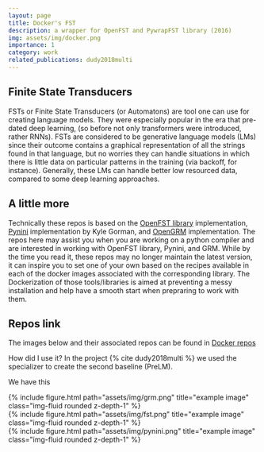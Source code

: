 ```yaml
---
layout: page
title: Docker's FST
description: a wrapper for OpenFST and PywrapFST library (2016)
img: assets/img/docker.png
importance: 1
category: work
related_publications: dudy2018multi
---
```


## Finite State Transducers
FSTs or Finite State Transducers (or Automatons) are tool one can use for creating language models. They were especially popular in the era that pre-dated deep learning, (so before not only transformers were introduced, rather RNNs). FSTs are considered to be generative language models (LMs) since their outcome contains a graphical representation of all the strings found in that language, but no worries they can handle situations in which there is little data on particular patterns in the training (via backoff, for instance). Generally, these LMs can handle better low resourced data, compared to some deep learning approaches. 


## A little more
Technically these repos is based on the [OpenFST library](https://www.openfst.org/twiki/bin/view/FST/WebHome) implementation, [Pynini](https://github.com/kylebgorman/pynini) implementation by Kyle Gorman, and [OpenGRM](https://github.com/mjansche/opengrm-ngram/tree/master) implementation.
The repos here may assist you when you are working on a python compiler and are interested in working with OpenFST library, Pynini, and GRM. While by the time you read it, these repos may no longer maintain the latest version, it can inspire you to set one of your own based on the recipes available in each of the docker images associated with the corresponding library. The Dockerization of those tools/libraries is aimed at preventing a messy installation and help have a smooth start when prepraring to work with them.

## Repos link
The images below and their associated repos can be found in [Docker repos](https://hub.docker.com/r/shirand/fst_1.6.1)

How did I use it? In the project {% cite dudy2018multi %} we used the specializer to create the second baseline (PreLM). 

We have this


<div class="row justify-content-sm-center">
    <div class="col-sm-5 mt-3 mt-md-0">
        {% include figure.html path="assets/img/grm.png" title="example image" class="img-fluid rounded z-depth-1" %}
    </div>
    <div class="col-sm-5 mt-3 mt-md-0">
        {% include figure.html path="assets/img/fst.png" title="example image" class="img-fluid rounded z-depth-1" %}
    </div>
</div>
<div class="row justify-content-sm-center"> 
    <div class="col-sm-5 mt-3 mt-md-0">
        {% include figure.html path="assets/img/pynini.png" title="example image" class="img-fluid rounded z-depth-1" %}
    </div>
